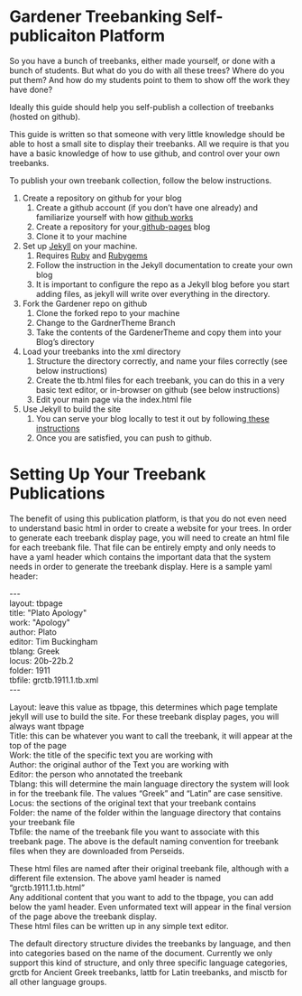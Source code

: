 <h1>Gardener Treebanking Self-publicaiton Platform</h1>


So you have a bunch of treebanks, either made yourself, or done with a bunch of students. But what do you do with all these trees? Where do you put them? And how do my students point to them to show off the work they have done? 


Ideally this guide should help you self-publish a collection of treebanks (hosted on github). 

This guide is written so that someone with very little knowledge should be able to host a small site to display their treebanks. All we require is that you have a basic knowledge of how to use github, and control over your own treebanks.

To publish your own treebank collection, follow the below instructions. 


<ol>
 	<li>Create a repository on github for your blog
<ol>
 	<li>Create a github account (if you don’t have one already) and familiarize yourself with how <a href="http://rogerdudler.github.io/git-guide/">github works</a></li>
 	<li>Create a repository for your<a href="http://jmcglone.com/guides/github-pages/"> github-pages</a> blog</li>
 	<li>Clone it to your machine</li>
</ol>
</li>
 	<li>Set up <a href="https://jekyllrb.com/docs/quickstart/">Jekyll</a> on your machine. 
<ol>
 	<li>Requires <a href="https://www.ruby-lang.org/">Ruby</a> and <a href="https://rubygems.org/">Rubygems</a></li>
 	<li>Follow the instruction in the Jekyll documentation to create your own blog</li>
 	<li>It is important to configure the repo as a Jekyll blog before you start adding files, as jekyll will write over everything in the directory. </li>
</ol>
</li>
 	<li>Fork the Gardener repo on github
<ol>
 	<li>Clone the forked repo to your machine</li>
 	<li>Change to the GardnerTheme Branch</li>
 	<li>Take the contents of the GardenerTheme and copy them into your Blog’s directory</li>
</ol>
</li>
 	<li>Load your treebanks into the xml directory
<ol>
 	<li>Structure the directory correctly, and name your files correctly (see below instructions)</li>
 	<li>Create the tb.html files for each treebank, you can do this in a very basic text editor, or in-browser on github (see below instructions)</li>
 	<li>Edit your main page via the index.html file</li>
</ol>
</li>
 	<li>Use Jekyll to build the site
<ol>
 	<li>You can serve your blog locally to test it out by following<a href="https://jekyllrb.com/docs/usage/"> these instructions</a></li>
 	<li>Once you are satisfied, you can push to github. </li>
</ol>
</li>
</ol>


<h1>Setting Up Your Treebank Publications</h1>

<p>The benefit of using this publication platform, is that you do not even need to understand basic html in order to create a website for your trees. In order to generate each treebank display page, you will need to create an html file for each treebank file. That file can be entirely empty and only needs to have a yaml header which contains the important data that the system needs in order to generate the treebank display. 
Here is a sample yaml header:</p> 

<p style="text-align: left;">---<br>
layout: tbpage<br>
title: "Plato Apology"<br>
work: "Apology"<br>
author: Plato<br>
editor: Tim Buckingham<br>
tblang: Greek<br>
locus: 20b-22b.2<br>
folder: 1911<br>
tbfile: grctb.1911.1.tb.xml<br>
---</p>

<p>
Layout: leave this value as tbpage, this determines which page template jekyll will use to build the site. For these treebank display pages, you will always want tbpage <br>
Title: this can be whatever you want to call the treebank, it will appear at the top of the page<br>
Work: the title of the specific text you are working with<br>
Author: the original author of the Text you are working with<br>
Editor: the person who annotated the treebank<br>
Tblang: this will determine the main language directory the system will look in for the treebank file. The values “Greek” and “Latin” are case sensitive. <br>
Locus: the sections of the original text that your treebank contains<br>
Folder: the name of the folder within the language directory that contains your treebank file <br>
Tbfile: the name of the treebank file you want to associate with this treebank page. The above is the default naming convention for treebank files when they are downloaded from Perseids. <br>
</p>
<p>
These html files are named after their original treebank file, although with a different file extension. The above yaml header is named “grctb.1911.1.tb.html” <br>
Any additional content that you want to add to the tbpage, you can add below the yaml header. Even unformated text will appear in the final version of the page above the treebank display. <br>
These html files can be written up in any simple text editor. <br>
</p>
<p>
The default directory structure divides the treebanks by language, and then into categories based on the name of the document. 
Currently we only support this kind of structure, and only three specific language categories, grctb for Ancient Greek treebanks, lattb for Latin treebanks, and misctb for all other language groups. 
</p>
